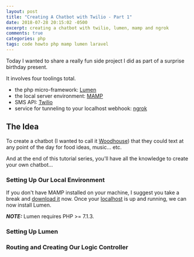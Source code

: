 ```yaml
---
layout: post
title: "Creating A Chatbot with Twilio - Part 1"
date: 2018-07-28 20:15:02 -0500
excerpt: creating a chatbot with twilio, lumen, mamp and ngrok
comments: true
categories: php
tags: code howto php mamp lumen laravel
---
```

Today I wanted to share a really fun side project I did as part of a surprise birthday present.

It involves four toolings total.

* the php micro-framework: [Lumen](https://lumen.laravel.com)
* the local server environment: [MAMP](https://www.mamp.info/en/)
* SMS API: [Twilio](https://www.twilio.com/)
* service for tunneling to your localhost webhook: [ngrok](https://ngrok.com/)

## The Idea

To create a chatbot (I wanted to call it [Woodhouse](http://archer.wikia.com/wiki/Woodhouse)) that they could text at any point of the day for food ideas, music... etc.

And at the end of this tutorial series, you'll have all the knowledge to create your own chatbot...

### Setting Up Our Local Environment

If you don't have MAMP installed on your machine, I suggest you take a break and [download it](https://www.mamp.info/en/downloads/) now. Once your [localhost](http://localhost/) is up and running, we can now install Lumen.

***NOTE:*** Lumen requires PHP >= 7.1.3.

### Setting Up Lumen

### Routing and Creating Our Logic Controller
